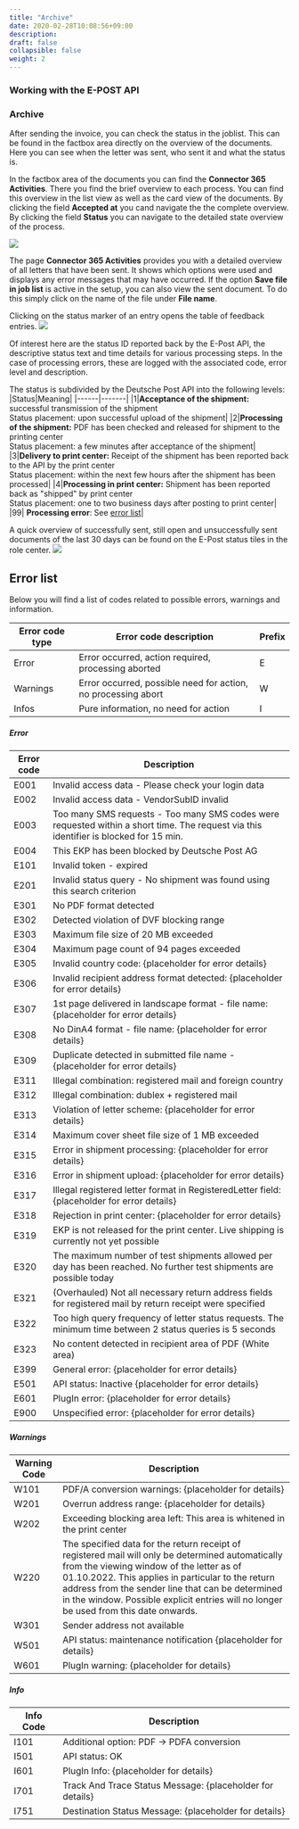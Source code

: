 ```yaml
---
title: "Archive"
date: 2020-02-28T10:08:56+09:00
description: 
draft: false
collapsible: false
weight: 2
---
```

### Working with the E-POST API

### Archive

After sending the invoice, you can check the status in the joblist. This can be found in the factbox area directly on the overview of the documents. Here you can see when the letter was sent, who sent it and what the status is.

In the factbox area of the documents you can find the **Connector 365 Activities**. There you find the brief overview to each process. You can find this overview in the list view as well as the card view of the documents.
By clicking the field **Accepted at** you cand navigate the the complete overview. By clicking the field **Status** you can navigate to the detailed state overview of the process.

![](images/apps/E-POST/en-us/app_activities_factbox.png)

The page **Connector 365 Activities** provides you with a detailed overview of all letters that have been sent. It shows which options were used and displays any error messages that may have occurred. If the option **Save file in job list** is active in the setup, you can also view the sent document. To do this simply click on the name of the file under **File name**.

Clicking on the status marker of an entry opens the table of feedback entries.
![](images/apps/E-POST/en-us/feedback_table_en.png)

Of interest here are the status ID reported back by the E-Post API, the descriptive status text and time details for various processing steps. In the case of processing errors, these are logged with the associated code, error level and description.

The status is subdivided by the Deutsche Post API into the following levels:
|Status|Meaning|
|------|-------|
|1|**Acceptance of the shipment:** successful transmission of the shipment <br/>Status placement: upon successful upload of the shipment|
|2|**Processing of the shipment:** PDF has been checked and released for shipment to the printing center <br/>Status placement: a few minutes after acceptance of the shipment|
|3|**Delivery to print center:** Receipt of the shipment has been reported back to the API by the print center <br/> Status placement: within the next few hours after the shipment has been processed|
|4|**Processing in print center:** Shipment has been reported back as "shipped" by print center <br/> Status placement: one to two business days after posting to print center|
|99| **Processing error**: See [error list](en-us/apps/e-post/working-with-e-post/archive#errorlist)|

A quick overview of successfully sent, still open and unsuccessfully sent documents of the last 30 days can be found on the E-Post status tiles in the role center.
![](images/apps/E-POST/en-us/role_center.png)

<a id="errorlist"></a>
## Error list

Below you will find a list of codes related to possible errors, warnings and information.

| Error code type | Error code description | Prefix |
|-|-|-|
| Error | Error occurred, action required, processing aborted | E |
| Warnings | Error occurred, possible need for action, no processing abort | W |
| Infos | Pure information, no need for action | I |

##### Error
| Error code | Description |
| - | - |
| E001 | Invalid access data - Please check your login data |
| E002 | Invalid access data - VendorSubID invalid |
| E003 | Too many SMS requests - Too many SMS codes were requested within a short time. The request via this identifier is blocked for 15 min.
| E004 | This EKP has been blocked by Deutsche Post AG |
| E101 | Invalid token - expired |
| E201 | Invalid status query - No shipment was found using this search criterion |
| E301 | No PDF format detected |
| E302 | Detected violation of DVF blocking range |
| E303 | Maximum file size of 20 MB exceeded |
| E304 | Maximum page count of 94 pages exceeded |
| E305 | Invalid country code: {placeholder for error details}|
| E306 | Invalid recipient address format detected: {placeholder for error details}|
| E307 | 1st page delivered in landscape format - file name: {placeholder for error details}|
| E308 | No DinA4 format - file name: {placeholder for error details}|
| E309 | Duplicate detected in submitted file name - {placeholder for error details}|
| E311 | Illegal combination: registered mail and foreign country|
| E312 | Illegal combination: dublex + registered mail|
| E313 | Violation of letter scheme: {placeholder for error details}|
| E314 | Maximum cover sheet file size of 1 MB exceeded|
| E315 | Error in shipment processing: {placeholder for error details}|
| E316 | Error in shipment upload: {placeholder for error details}|
| E317 | Illegal registered letter format in RegisteredLetter field: {placeholder for error details}|
| E318 | Rejection in print center: {placeholder for error details}|
| E319 | EKP is not released for the print center. Live shipping is currently not yet possible|.
| E320 | The maximum number of test shipments allowed per day has been reached. No further test shipments are possible today|
| E321 | (Overhauled) Not all necessary return address fields for registered mail by return receipt were specified|
| E322 | Too high query frequency of letter status requests. The minimum time between 2 status queries is 5 seconds|.
| E323 | No content detected in recipient area of PDF (White area)|
| E399 | General error: {placeholder for error details}|
| E501 | API status: Inactive {placeholder for error details}|
| E601 | PlugIn error: {placeholder for error details}|
| E900 | Unspecified error: {placeholder for error details}|

##### Warnings

| Warning Code | Description |
|-|-|
|W101 | PDF/A conversion warnings: {placeholder for details} |
|W201 | Overrun address range: {placeholder for details}|
|W202 | Exceeding blocking area left: This area is whitened in the print center|
|W220 | The specified data for the return receipt of registered mail will only be determined automatically from the viewing window of the letter as of 01.10.2022. This applies in particular to the return address from the sender line that can be determined in the window. Possible explicit entries will no longer be used from this date onwards.
|W301 | Sender address not available |
|W501 | API status: maintenance notification {placeholder for details} |
|W601 | PlugIn warning: {placeholder for details} |

##### Info

| Info Code | Description |
|-|-|
| I101 | Additional option: PDF -> PDFA conversion |
| I501 | API status: OK |
| I601 | PlugIn Info: {placeholder for details} |
| I701 | Track And Trace Status Message: {placeholder for details} |
| I751 | Destination Status Message: {placeholder for details} |